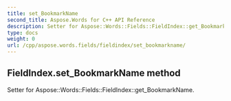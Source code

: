 ```yaml
---
title: set_BookmarkName
second_title: Aspose.Words for C++ API Reference
description: Setter for Aspose::Words::Fields::FieldIndex::get_BookmarkName. 
type: docs
weight: 0
url: /cpp/aspose.words.fields/fieldindex/set_bookmarkname/
---
```

## FieldIndex.set_BookmarkName method


Setter for Aspose::Words::Fields::FieldIndex::get_BookmarkName. 

